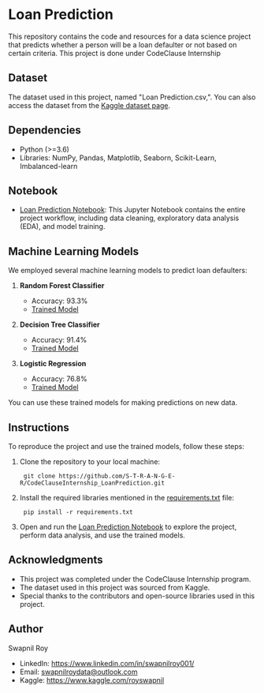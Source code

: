 # Loan Prediction

This repository contains the code and resources for a data science project that predicts whether a person will be a loan defaulter or not based on certain criteria. This project is done under CodeClause Internship

## Dataset

The dataset used in this project, named "Loan Prediction.csv,". You can also access the dataset from the [Kaggle dataset page](https://www.kaggle.com/datasets/kmldas/loan-default-prediction).

## Dependencies
-   Python (>=3.6)
-   Libraries: NumPy, Pandas, Matplotlib, Seaborn, Scikit-Learn, Imbalanced-learn

## Notebook

- [Loan Prediction Notebook](/Loan%20Prediction%20Notebook.ipynb): This Jupyter Notebook contains the entire project workflow, including data cleaning, exploratory data analysis (EDA), and model training.

## Machine Learning Models

We employed several machine learning models to predict loan defaulters:

1. **Random Forest Classifier**
   - Accuracy: 93.3%
   - [Trained Model](models/model_RF_pickle)

2. **Decision Tree Classifier**
   - Accuracy: 91.4%
   - [Trained Model](/models/model_DT_pickle)

3. **Logistic Regression**
   - Accuracy: 76.8%
   - [Trained Model](/models/model_LR_pickle)

You can use these trained models for making predictions on new data.

## Instructions

To reproduce the project and use the trained models, follow these steps:

1. Clone the repository to your local machine:

        git clone https://github.com/S-T-R-A-N-G-E-R/CodeClauseInternship_LoanPrediction.git

2. Install the required libraries mentioned in the [requirements.txt](/requirements.txt) file:

        pip install -r requirements.txt

3. Open and run the [Loan Prediction Notebook](/Loan%20Prediction%20Notebook.ipynb) to explore the project, perform data analysis, and use the trained models.

## Acknowledgments

*   This project was completed under the CodeClause Internship program.
*   The dataset used in this project was sourced from Kaggle.
*   Special thanks to the contributors and open-source libraries used in this project.

## Author

Swapnil Roy

-   LinkedIn: https://www.linkedin.com/in/swapnilroy001/
-   Email: swapnilroydata@outlook.com
-   Kaggle: https://www.kaggle.com/royswapnil

